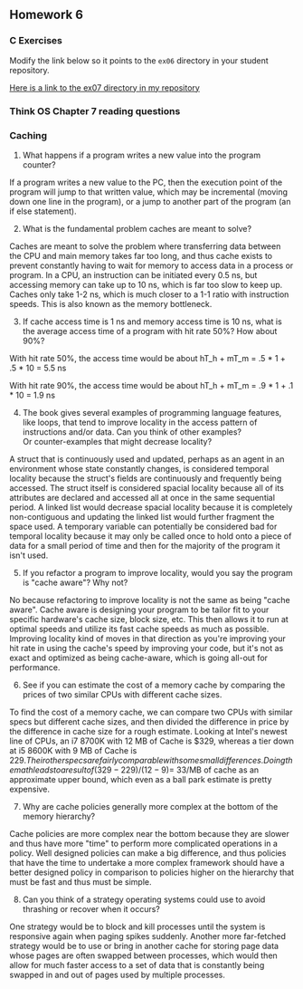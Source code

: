 ## Homework 6

### C Exercises

Modify the link below so it points to the `ex06` directory in your
student repository.

[Here is a link to the ex07 directory in my repository](https://github.com/kzhang8850/ExercisesInC/tree/master/exercises/ex07)

### Think OS Chapter 7 reading questions

### Caching

1) What happens if a program writes a new value into the program counter?

If a program writes a new value to the PC, then the execution point of the program will jump to that written value, which may be incremental (moving down one line in the program), or a jump to another part of the program (an if else statement).


2) What is the fundamental problem caches are meant to solve?

Caches are meant to solve the problem where transferring data between the CPU and main memory takes far too long, and thus cache exists to prevent constantly having to wait for memory to access data in a process or program. In a CPU, an instruction can be initiated every 0.5 ns, but accessing memory can take up to 10 ns, which is far too slow to keep up. Caches only take 1-2 ns, which is much closer to a 1-1 ratio with instruction speeds. This is also known as the memory bottleneck.

3) If cache access time is 1 ns and memory access time is 10 ns, what is the average
access time of a program with hit rate 50%?  How about 90%?

With hit rate 50%, the access time would be about hT_h + mT_m = .5 * 1 + .5 * 10 = 5.5 ns

With hit rate 90%, the access time would be about hT_h + mT_m = .9 * 1 + .1 * 10 = 1.9 ns


4) The book gives several examples of programming language features, like loops, that tend
to improve locality in the access pattern of instructions and/or data.  Can you think of other examples?  
Or counter-examples that might decrease locality?

A struct that is continuously used and updated, perhaps as an agent in an environment whose state constantly changes, is considered temporal locality because the struct's fields are continuously and frequently being accessed. The struct itself is considered spacial locality because all of its attributes are declared and accessed all at once in the same sequential period. A linked list would decrease spacial locality because it is completely non-contiguous and updating the linked list would further fragment the space used. A temporary variable can potentially be considered bad for temporal locality because it may only be called once to hold onto a piece of data for a small period of time and then for the majority of the program it isn't used.

5)  If you refactor a program to improve locality, would you say the program is "cache aware"?  Why not?

No because refactoring to improve locality is not the same as being "cache aware". Cache aware is designing your program to be tailor fit to your specific hardware's cache size, block size, etc. This then allows it to run at optimal speeds and utilize its fast cache speeds as much as possible. Improving locality kind of moves in that direction as you're improving your hit rate in using the cache's speed by improving your code, but it's not as exact and optimized as being cache-aware, which is going all-out for performance.

6) See if you can estimate the cost of a memory cache by comparing the prices of two similar CPUs with
different cache sizes.

To find the cost of a memory cache, we can compare two CPUs with similar specs but different cache sizes, and then divided the difference in price by the difference in cache size for a rough estimate. Looking at Intel's newest line of CPUs, an i7 8700K with 12 MB of Cache is $329, whereas a tier down at i5 8600K with 9 MB of Cache is $229. Their other specs are fairly comparable with some small differences. Doing the math leads to a result of (329-229)/(12-9) = ~$33/MB of cache as an approximate upper bound, which even as a ball park estimate is pretty expensive.

7) Why are cache policies generally more complex at the bottom of the memory hierarchy?

Cache policies are more complex near the bottom because they are slower and thus have more "time" to perform more complicated operations in a policy. Well designed policies can make a big difference, and thus policies that have the time to undertake a more complex framework should have a better designed policy in comparison to policies higher on the hierarchy  that must be fast and thus must be simple.

8) Can you think of a strategy operating systems could use to avoid thrashing or recover when it occurs?

One strategy would be to block and kill processes until the system is responsive again when paging spikes suddenly. Another more far-fetched strategy would be to use or bring in another cache for storing page data whose pages are often swapped between processes, which would then allow for much faster access to a set of data that is constantly being swapped in and out of pages used by multiple processes.
